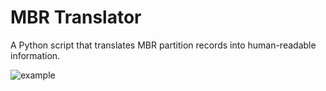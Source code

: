 # MBR Translator

A Python script that translates MBR partition records into human-readable information.

![example](https://user-images.githubusercontent.com/21986859/75401556-618e3780-58fa-11ea-8385-f67d7d37f709.png)
